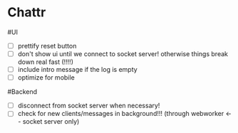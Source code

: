 Chattr
==============

#UI
- [ ] prettify reset button
- [ ] don't show ui until we connect to socket server! otherwise things break down real fast (!!!!)
- [ ] include intro message if the log is empty
- [ ] optimize for mobile

#Backend
- [ ] disconnect from socket server when necessary!
- [ ] check for new clients/messages in background!!! (through webworker <-- socket server only)
